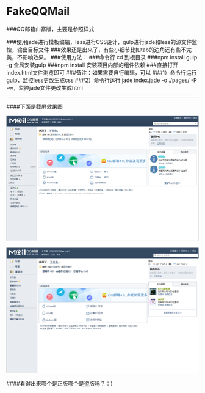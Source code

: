 # FakeQQMail

###QQ邮箱山寨版，主要是参照样式

###使用jade进行模板编辑，less进行CSS设计，gulp进行jade和less的源文件监控，输出目标文件
###效果还是出来了，有些小细节比如tab的边角还有些不完美，不影响效果。
###使用方法：
###命令行 cd 到根目录
###npm install gulp -g 全局安装gulp
###npm install  安装项目内部的组件依赖
###直接打开index.html文件浏览即可
###备注：如果需要自行编辑，可以
###1）命令行运行gulp，监控less更改生成css
###2）命令行运行 jade index.jade -o ./pages/ -P -w，监控jade文件更改生成html 

----
####下面是截屏效果图

![原始图片](https://github.com/wu0792/FakeQQMail/blob/master/screen_shot/real.png?raw=true)

![原始图片](https://github.com/wu0792/FakeQQMail/blob/master/screen_shot/fake.png?raw=true)


####看得出来哪个是正版哪个是盗版吗？：)
